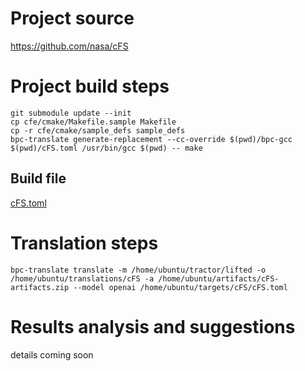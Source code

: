 # Project source

https://github.com/nasa/cFS

# Project build steps

```
git submodule update --init
cp cfe/cmake/Makefile.sample Makefile
cp -r cfe/cmake/sample_defs sample_defs
bpc-translate generate-replacement --cc-override $(pwd)/bpc-gcc $(pwd)/cFS.toml /usr/bin/gcc $(pwd) -- make
```

## Build file

[cFS.toml](cFS.toml)

# Translation steps

```
bpc-translate translate -m /home/ubuntu/tractor/lifted -o /home/ubuntu/translations/cFS -a /home/ubuntu/artifacts/cFS-artifacts.zip --model openai /home/ubuntu/targets/cFS/cFS.toml
```

# Results analysis and suggestions

details coming soon



